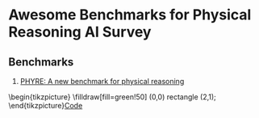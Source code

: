 # Awesome Benchmarks for Physical Reasoning AI Survey

## Benchmarks


1) [PHYRE: A new benchmark for physical reasoning](https://arxiv.org/abs/1908.05656)

\begin{tikzpicture}
\filldraw[fill=green!50] (0,0) rectangle (2,1);
\end{tikzpicture}[Code](https://github.com/facebookresearch/phyre)
